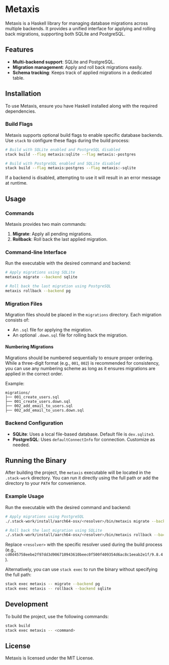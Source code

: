 # Metaxis

Metaxis is a Haskell library for managing database migrations across multiple backends. It provides a unified interface for applying and rolling back migrations, supporting both SQLite and PostgreSQL.

## Features

- **Multi-backend support**: SQLite and PostgreSQL.
- **Migration management**: Apply and roll back migrations easily.
- **Schema tracking**: Keeps track of applied migrations in a dedicated table.

## Installation

To use Metaxis, ensure you have Haskell installed along with the required dependencies. 

### Build Flags

Metaxis supports optional build flags to enable specific database backends. Use `stack` to configure these flags during the build process:

```bash
# Build with SQLite enabled and PostgreSQL disabled
stack build --flag metaxis:sqlite --flag metaxis:-postgres

# Build with PostgreSQL enabled and SQLite disabled
stack build --flag metaxis:postgres --flag metaxis:-sqlite
```

If a backend is disabled, attempting to use it will result in an error message at runtime.

## Usage

### Commands

Metaxis provides two main commands:

1. **Migrate**: Apply all pending migrations.
2. **Rollback**: Roll back the last applied migration.

### Command-line Interface

Run the executable with the desired command and backend:

```bash
# Apply migrations using SQLite
metaxis migrate --backend sqlite

# Roll back the last migration using PostgreSQL
metaxis rollback --backend pg
```

### Migration Files

Migration files should be placed in the `migrations` directory. Each migration consists of:

- An `.sql` file for applying the migration.
- An optional `.down.sql` file for rolling back the migration.

#### Numbering Migrations

Migrations should be numbered sequentially to ensure proper ordering. While a three-digit format (e.g., `001`, `002`) is recommended for consistency, you can use any numbering scheme as long as it ensures migrations are applied in the correct order.

Example:

```
migrations/
├── 001_create_users.sql
├── 001_create_users.down.sql
├── 002_add_email_to_users.sql
├── 002_add_email_to_users.down.sql
```

### Backend Configuration

- **SQLite**: Uses a local file-based database. Default file is `dev.sqlite3`.
- **PostgreSQL**: Uses `defaultConnectInfo` for connection. Customize as needed.

## Running the Binary

After building the project, the `metaxis` executable will be located in the `.stack-work` directory. You can run it directly using the full path or add the directory to your `PATH` for convenience.

### Example Usage

Run the executable with the desired command and backend:

```bash
# Apply migrations using PostgreSQL
./.stack-work/install/aarch64-osx/<resolver>/bin/metaxis migrate --backend pg

# Roll back the last migration using SQLite
./.stack-work/install/aarch64-osx/<resolver>/bin/metaxis rollback --backend sqlite
```

Replace `<resolver>` with the specific resolver used during the build process (e.g., `cd0d45758eebe2f97dd3d906710943610beec0f500f409354d6ac8c1eeab2e1f/9.8.4`).

Alternatively, you can use `stack exec` to run the binary without specifying the full path:

```bash
stack exec metaxis -- migrate --backend pg
stack exec metaxis -- rollback --backend sqlite
```

## Development

To build the project, use the following commands:

```bash
stack build
stack exec metaxis -- <command>
```

## License

Metaxis is licensed under the MIT License.
